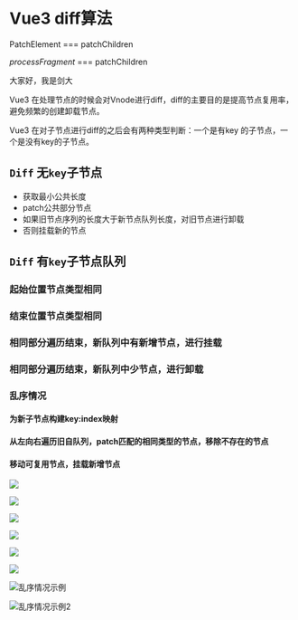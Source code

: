 # Vue3 diff算法

PatchElement === patchChildren

*processFragment* === patchChildren

大家好，我是剑大

Vue3 在处理节点的时候会对Vnode进行diff，diff的主要目的是提高节点复用率，避免频繁的创建卸载节点。

Vue3 在对子节点进行diff的之后会有两种类型判断：一个是有key 的子节点，一个是没有key的子节点。

## `Diff` 无`key`子节点

- 获取最小公共长度
- patch公共部分节点
- 如果旧节点序列的长度大于新节点队列长度，对旧节点进行卸载
- 否则挂载新的节点



## `Diff` 有`key`子节点队列

### 起始位置节点类型相同



### 结束位置节点类型相同



### 相同部分遍历结束，新队列中有新增节点，进行挂载



### 相同部分遍历结束，新队列中少节点，进行卸载



### 乱序情况



#### 为新子节点构建key:index映射



#### 从左向右遍历旧自队列，patch匹配的相同类型的节点，移除不存在的节点





#### 移动可复用节点，挂载新增节点



![](/Users/xuguorui/study/Vue3-NB/docs/assets/iamges/diff/key1.png)

![](/Users/xuguorui/study/Vue3-NB/docs/assets/iamges/diff/key2.png)

![](/Users/xuguorui/study/Vue3-NB/docs/assets/iamges/diff/key3.png)

![](/Users/xuguorui/study/Vue3-NB/docs/assets/iamges/diff/key4.png)

![](/Users/xuguorui/study/Vue3-NB/docs/assets/iamges/diff/key5.png)

![](/Users/xuguorui/study/Vue3-NB/docs/assets/iamges/diff/key6.png)

![乱序情况示例](/Users/xuguorui/study/Vue3-NB/docs/assets/iamges/diff/示例.png)

![乱序情况示例2](/Users/xuguorui/study/Vue3-NB/docs/assets/iamges/diff/示例2.png)